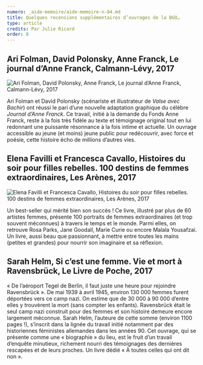 ```yaml
---
numero: _aide-memoire/aide-memoire-n-84.md
title: Quelques recensions supplémentaires d’ouvrages de la BGO…
type: article
credits: Par Julie Ricard
order: 8
---
```

## Ari Folman, David Polonsky, Anne Franck, Le journal d’Anne Franck, Calmann-Lévy, 2017



![Ari Folman, David Polonsky, Anne Franck, Le journal d’Anne Franck, Calmann-Lévy, 2017](/assets/uploads/am-84-ari-folman-david-polonsky-le-journal-danne-franck-calmann-levy-2017.jpg)



Ari Folman et David Polonsky (scénariste et illustrateur de _Valse avec Bachir_) ont réussi le pari d’une nouvelle adaptation graphique du célèbre _Journal d’Anne Franck_. Ce travail, initié à la demande du Fonds Anne Franck, reste à la fois très fidèle au texte et témoignage original tout en lui redonnant une puissante résonnance à la fois intime et actuelle. Un ouvrage accessible au jeune (et moins) jeune public pour redécouvrir, avec force et poésie, cette histoire écho de millions d’autres vies.  



## Elena Favilli et Francesca Cavallo, Histoires du soir pour filles rebelles. 100 destins de femmes extraordinaires, Les Arènes, 2017



![Elena Favilli et Francesca Cavallo, Histoires du soir pour filles rebelles. 100 destins de femmes extraordinaires, Les Arènes, 2017](/assets/uploads/am-84-histoire-du-soir-pour-filles-rebelles-100-destin-de-femmes-extraordinaires.jpg)



Un best-seller qui mérité bien son succès ! Ce livre, illustré par plus de 60 artistes femmes, présente 100 portraits de femmes extraordinaires (et trop souvent méconnues) à travers le temps et le monde. Parmi elles, on retrouve Rosa Parks, Jane Goodall, Marie Curie ou encore Malala Yousafzai. Un livre, aussi beau que passionnant, à mettre entre toutes les mains (petites et grandes) pour nourrir son imaginaire et sa réflexion.



## Sarah Helm, Si c’est une femme. Vie et mort à Ravensbrück, Le Livre de Poche, 2017







« De l’aéroport Tegel de Berlin, il faut juste une heure pour rejoindre Ravensbrück ». De mai 1939 à avril 1945, environ 130 000 femmes furent déportées vers ce camp nazi. On estime que de 30 000 à 90 000 d’entre elles y trouvèrent la mort (sans compter les enfants). Ravensbrück était le seul camp nazi construit pour des femmes et son histoire demeure encore largement méconnue. Sarah Helm, l’auteure de cette somme (environ 1100 pages !), s’inscrit dans la lignée du travail initié notamment par des historiennes féministes allemandes dans les années 90. Cet ouvrage, qui se présente comme une « biographie » du lieu, est le fruit d’un travail d’enquête minutieux, richement nourri des témoignages des dernières rescapées et de leurs proches. Un livre dédié « À toutes celles qui ont dit non ».
